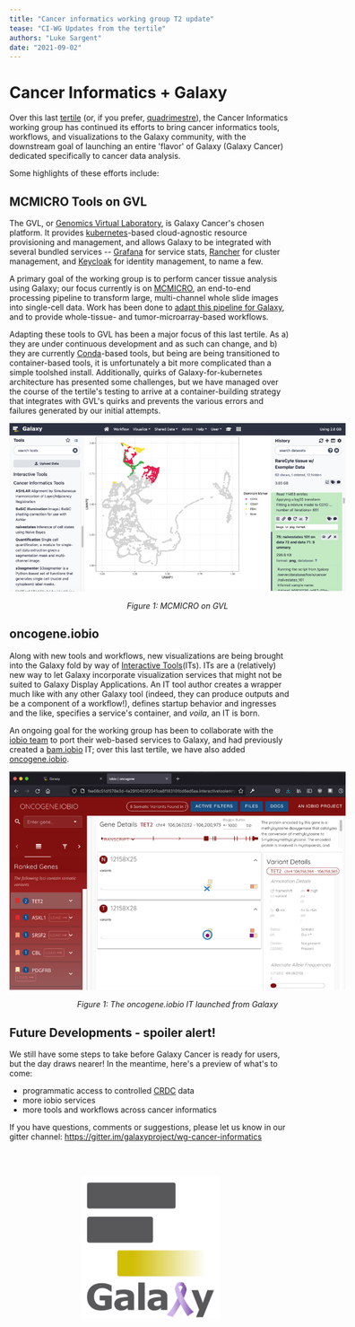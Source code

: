 ```yaml
---
title: "Cancer informatics working group T2 update"
tease: "CI-WG Updates from the tertile"
authors: "Luke Sargent"
date: "2021-09-02"
---
```


# Cancer Informatics + Galaxy
Over this last [tertile](https://en.wiktionary.org/wiki/tertile) (or, if you prefer, [quadrimestre](https://en.wiktionary.org/wiki/quadrimestre)), the Cancer Informatics working group has continued its efforts to bring cancer informatics tools, workflows, and visualizations to the Galaxy community, with the downstream goal of launching an entire 'flavor' of Galaxy (Galaxy Cancer) dedicated specifically to cancer data analysis. 

Some highlights of these efforts include:

## MCMICRO Tools on GVL
The GVL, or [Genomics Virtual Laboratory](https://www.gvl.org.au/), is Galaxy Cancer's chosen platform. It provides [kubernetes](https://kubernetes.io/)-based cloud-agnostic resource provisioning and management, and allows Galaxy to be integrated with several bundled services -- [Grafana](https://grafana.com/) for service stats, [Rancher](https://rancher.com/) for cluster management, and [Keycloak](https://www.keycloak.org/) for identity management, to name a few.

A primary goal of the working group is to perform cancer tissue analysis using Galaxy; our focus currently is on [MCMICRO](https://mcmicro.org/), an end-to-end processing pipeline to transform large, multi-channel whole slide images into single-cell data. Work has been done to [adapt this pipeline for Galaxy](https://mcmicro.org/galaxy/), and to provide whole-tissue- and tumor-microarray-based workflows.

Adapting these tools to GVL has been a major focus of this last tertile. As a) they are under continuous development and as such can change, and b) they are currently [Conda](https://docs.conda.io/en/latest/)-based tools, but being are being transitioned to container-based tools, it is unfortunately a bit more complicated than a simple toolshed install. Additionally, quirks of Galaxy-for-kubernetes architecture has presented some challenges, but we have managed over the course of the tertile's testing to arrive at a container-building strategy that integrates with GVL's quirks and prevents the various errors and failures generated by our initial attempts.

<div style="text-align:center;width:600px;margin-left: auto;margin-right: auto;">

![A completed MCMICRO run showing a map of cell-states](mcmicro.png)

*Figure 1: MCMICRO on GVL*

</div>

## oncogene.iobio
Along with new tools and workflows, new visualizations are being brought into the Galaxy fold by way of [Interactive Tools](https://training.galaxyproject.org/training-material/topics/admin/tutorials/interactive-tools/slides.html)(ITs). ITs are a (relatively) new way to let Galaxy incorporate visualization services that might not be suited to Galaxy Display Applications. An IT tool author creates a wrapper much like with any other Galaxy tool (indeed, they can produce outputs and be a component of a workflow!), defines startup behavior and ingresses and the like, specifies a service's container, and *voila*, an IT is born.

An ongoing goal for the working group has been to collaborate with the [iobio team](https://iobio.io/about.html) to port their web-based services to Galaxy, and had previously created a [bam.iobio](https://bam.iobio.io) IT; over this last tertile, we have also added [oncogene.iobio](http://oncogene.iobio.io).

<div style="text-align:center;width:600px;margin-left: auto;margin-right: auto;">

![The oncogene.iobio IT launched from Galaxy](oncogene.png)

*Figure 1: The oncogene.iobio IT launched from Galaxy*

</div>

## Future Developments - spoiler alert!

We still have some steps to take before Galaxy Cancer is ready for users, but the day draws nearer! In the meantime, here's a preview of what's to come:
- programmatic access to controlled [CRDC](https://datacommons.cancer.gov/) data
- more iobio services
- more tools and workflows across cancer informatics

If you have questions, comments or suggestions, please let us know in our gitter channel: https://gitter.im/galaxyproject/wg-cancer-informatics


<br />
<br />
<div style="width:250px;margin-left: auto;margin-right: auto;">

![ ](ci_logo.png)

</div>